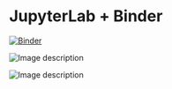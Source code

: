 # JupyterLab + Binder

[![Binder](http://mybinder.org/badge_logo.svg)](https://mybinder.org/v2/gh/nogur9/RPG_against_covid19.git/master?filepath=main.ipynb)


![Image description](link-to-image)

![Image description](link-to-image)
